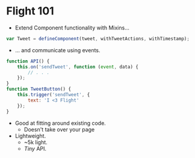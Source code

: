 # Flight 101

- Extend Component functionality with Mixins&hellip;

```js
var Tweet = defineComponent(tweet, withTweetActions, withTimestamp);
```

- &hellip; and communicate using events.

```js
function API() {
    this.on('sendTweet', function (event, data) {
        // . . .
    });
}
function TweetButton() {
    this.trigger('sendTweet', {
        text: 'I <3 Flight'
    });
}
```

- Good at fitting around existing code.
    - Doesn't take over your page
- Lightweight.
    - ~5k light.
    - *Tiny* API.
